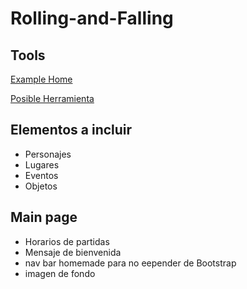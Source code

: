 # Rolling-and-Falling

## Tools 

[Example Home](https://criticalrole.fandom.com/wiki/Critical_Role_Wiki)

[Posible Herramienta](https://www.blackbox.ai/chat/expert-html)

## Elementos a incluir

- Personajes
- Lugares
- Eventos
- Objetos

## Main page

- Horarios de partidas
- Mensaje de bienvenida
- nav bar homemade para no eepender de Bootstrap 
- imagen de fondo
